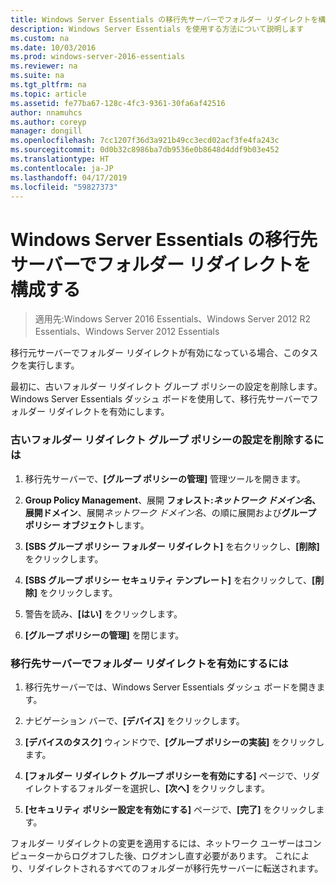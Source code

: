 ```yaml
---
title: Windows Server Essentials の移行先サーバーでフォルダー リダイレクトを構成する
description: Windows Server Essentials を使用する方法について説明します
ms.custom: na
ms.date: 10/03/2016
ms.prod: windows-server-2016-essentials
ms.reviewer: na
ms.suite: na
ms.tgt_pltfrm: na
ms.topic: article
ms.assetid: fe77ba67-128c-4fc3-9361-30fa6af42516
author: nnamuhcs
ms.author: coreyp
manager: dongill
ms.openlocfilehash: 7cc1207f36d3a921b49cc3ecd02acf3fe4fa243c
ms.sourcegitcommit: 0d0b32c8986ba7db9536e0b8648d4ddf9b03e452
ms.translationtype: HT
ms.contentlocale: ja-JP
ms.lasthandoff: 04/17/2019
ms.locfileid: "59827373"
---
```

# <a name="configure-folder-redirection-on-the-windows-server-essentials-destination-server"></a>Windows Server Essentials の移行先サーバーでフォルダー リダイレクトを構成する

>適用先:Windows Server 2016 Essentials、Windows Server 2012 R2 Essentials、Windows Server 2012 Essentials

移行元サーバーでフォルダー リダイレクトが有効になっている場合、このタスクを実行します。  
  
 最初に、古いフォルダー リダイレクト グループ ポリシーの設定を削除します。 Windows Server Essentials ダッシュ ボードを使用して、移行先サーバーでフォルダー リダイレクトを有効にします。  
  
### <a name="to-delete-the-old-folder-redirection-group-policy-setting"></a>古いフォルダー リダイレクト グループ ポリシーの設定を削除するには  
  
1.  移行先サーバーで、**[グループ ポリシーの管理]** 管理ツールを開きます。  
  
2.  **Group Policy Management**、展開 **フォレスト:***ネットワーク ドメイン名*、展開**ドメイン**、展開*ネットワーク ドメイン名*、の順に展開および**グループ ポリシー オブジェクト**します。  
  
3.  **[SBS グループ ポリシー フォルダー リダイレクト]** を右クリックし、**[削除]** をクリックします。  
  
4.  **[SBS グループ ポリシー セキュリティ テンプレート]** を右クリックして、**[削除]** をクリックします。  
  
5.  警告を読み、**[はい]** をクリックします。  
  
6.  **[グループ ポリシーの管理]** を閉じます。  
  
### <a name="to-enable-folder-redirection-on-the-destination-server"></a>移行先サーバーでフォルダー リダイレクトを有効にするには  
  
1.  移行先サーバーでは、Windows Server Essentials ダッシュ ボードを開きます。  
  
2.  ナビゲーション バーで、**[デバイス]** をクリックします。  
  
3.  **[デバイスのタスク]** ウィンドウで、**[グループ ポリシーの実装]** をクリックします。  
  
4.  **[フォルダー リダイレクト グループ ポリシーを有効にする]** ページで、リダイレクトするフォルダーを選択し、**[次へ]** をクリックします。  
  
5.  **[セキュリティ ポリシー設定を有効にする]** ページで、**[完了]** をクリックします。  
  
 フォルダー リダイレクトの変更を適用するには、ネットワーク ユーザーはコンピューターからログオフした後、ログオンし直す必要があります。 これにより、リダイレクトされるすべてのフォルダーが移行先サーバーに転送されます。
